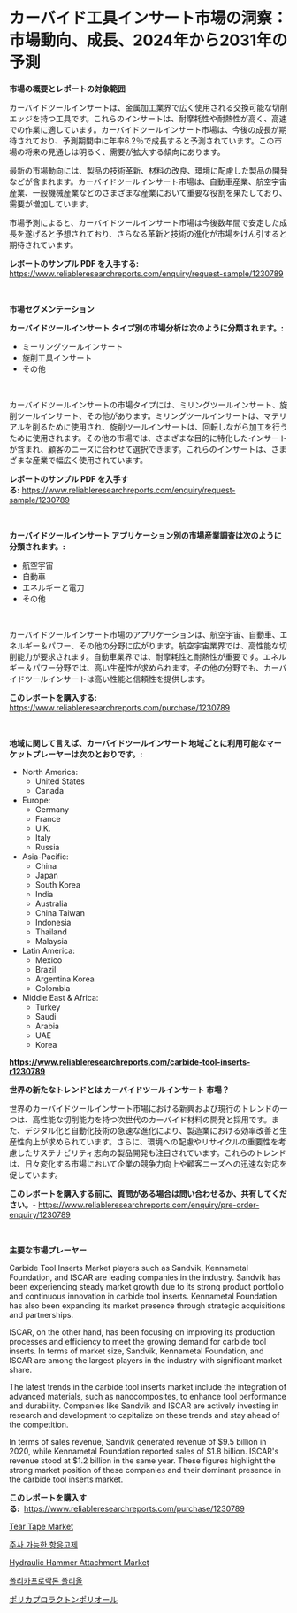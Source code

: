 <p><h1>カーバイド工具インサート市場の洞察：市場動向、成長、2024年から2031年の予測</h1></p><p><strong>市場の概要とレポートの対象範囲</strong></p>
<p><p>カーバイドツールインサートは、金属加工業界で広く使用される交換可能な切削エッジを持つ工具です。これらのインサートは、耐摩耗性や耐熱性が高く、高速での作業に適しています。カーバイドツールインサート市場は、今後の成長が期待されており、予測期間中に年率6.2％で成長すると予測されています。この市場の将来の見通しは明るく、需要が拡大する傾向にあります。</p><p>最新の市場動向には、製品の技術革新、材料の改良、環境に配慮した製品の開発などが含まれます。カーバイドツールインサート市場は、自動車産業、航空宇宙産業、一般機械産業などのさまざまな産業において重要な役割を果たしており、需要が増加しています。</p><p>市場予測によると、カーバイドツールインサート市場は今後数年間で安定した成長を遂げると予想されており、さらなる革新と技術の進化が市場をけん引すると期待されています。</p></p>
<p><strong>レポートのサンプル PDF を入手する:</strong> <a href="https://www.reliableresearchreports.com/enquiry/request-sample/1230789">https://www.reliableresearchreports.com/enquiry/request-sample/1230789</a></p>
<p>&nbsp;</p>
<p><strong>市場セグメンテーション</strong></p>
<p><strong>カーバイドツールインサート タイプ別の市場分析は次のように分類されます。:</strong></p>
<p><ul><li>ミーリングツールインサート</li><li>旋削工具インサート</li><li>その他</li></ul></p>
<p>&nbsp;</p>
<p><p>カーバイドツールインサートの市場タイプには、ミリングツールインサート、旋削ツールインサート、その他があります。ミリングツールインサートは、マテリアルを削るために使用され、旋削ツールインサートは、回転しながら加工を行うために使用されます。その他の市場では、さまざまな目的に特化したインサートが含まれ、顧客のニーズに合わせて選択できます。これらのインサートは、さまざまな産業で幅広く使用されています。</p></p>
<p><strong>レポートのサンプル PDF を入手する:</strong>&nbsp;<a href="https://www.reliableresearchreports.com/enquiry/request-sample/1230789">https://www.reliableresearchreports.com/enquiry/request-sample/1230789</a></p>
<p>&nbsp;</p>
<p><strong> カーバイドツールインサート アプリケーション別の市場産業調査は次のように分類されます。:</strong></p>
<p><ul><li>航空宇宙</li><li>自動車</li><li>エネルギーと電力</li><li>その他</li></ul></p>
<p>&nbsp;</p>
<p><p>カーバイドツールインサート市場のアプリケーションは、航空宇宙、自動車、エネルギー＆パワー、その他の分野に広がります。航空宇宙業界では、高性能な切削能力が要求されます。自動車業界では、耐摩耗性と耐熱性が重要です。エネルギー＆パワー分野では、高い生産性が求められます。その他の分野でも、カーバイドツールインサートは高い性能と信頼性を提供します。</p></p>
<p><strong>このレポートを購入する:</strong>&nbsp; <a href="https://www.reliableresearchreports.com/purchase/1230789">https://www.reliableresearchreports.com/purchase/1230789</a></p>
<p>&nbsp;</p>
<p><strong>地域に関して言えば、カーバイドツールインサート 地域ごとに利用可能なマーケットプレーヤーは次のとおりです。:</strong></p>
<p><ul>
    <li>
        North America:
        <ul>
            <li>United States</li>
            <li>Canada</li>
        </ul>
    </li>
    <li>
        Europe:
        <ul>
            <li>Germany</li>
            <li>France</li>
            <li>U.K.</li>
            <li>Italy</li>
            <li>Russia</li>
        </ul>
    </li>
    <li>
        Asia-Pacific:
        <ul>
            <li>China</li>
            <li>Japan</li>
            <li>South Korea</li>
            <li>India</li>
            <li>Australia</li>
            <li>China Taiwan</li>
            <li>Indonesia</li>
            <li>Thailand</li>
            <li>Malaysia</li>
        </ul>
    </li>
    <li>
        Latin America:
        <ul>
            <li>Mexico</li>
            <li>Brazil</li>
            <li>Argentina Korea</li>
            <li>Colombia</li>
        </ul>
    </li>
    <li>
        Middle East & Africa:
        <ul>
            <li>Turkey</li>
            <li>Saudi</li>
            <li>Arabia</li>
            <li>UAE</li>
            <li>Korea</li>
        </ul>
    </li>
    </ul></p>
<p><strong><a href="https://www.reliableresearchreports.com/carbide-tool-inserts-r1230789">https://www.reliableresearchreports.com/carbide-tool-inserts-r1230789</a></strong>&nbsp;</p>
<p><strong>世界の新たなトレンドとは カーバイドツールインサート 市場？</strong></p>
<p><p>世界のカーバイドツールインサート市場における新興および現行のトレンドの一つは、高性能な切削能力を持つ次世代のカーバイド材料の開発と採用です。また、デジタル化と自動化技術の急速な進化により、製造業における効率改善と生産性向上が求められています。さらに、環境への配慮やリサイクルの重要性を考慮したサステナビリティ志向の製品開発も注目されています。これらのトレンドは、日々変化する市場において企業の競争力向上や顧客ニーズへの迅速な対応を促しています。</p></p>
<p><strong>このレポートを購入する前に、質問がある場合は問い合わせるか、共有してください。</strong>- <a href="https://www.reliableresearchreports.com/enquiry/pre-order-enquiry/1230789">https://www.reliableresearchreports.com/enquiry/pre-order-enquiry/1230789</a></p>
<p>&nbsp;</p>
<p><strong>主要な市場プレーヤー</strong></p>
<p><p>Carbide Tool Inserts Market players such as Sandvik, Kennametal Foundation, and ISCAR are leading companies in the industry. Sandvik has been experiencing steady market growth due to its strong product portfolio and continuous innovation in carbide tool inserts. Kennametal Foundation has also been expanding its market presence through strategic acquisitions and partnerships. </p><p>ISCAR, on the other hand, has been focusing on improving its production processes and efficiency to meet the growing demand for carbide tool inserts. In terms of market size, Sandvik, Kennametal Foundation, and ISCAR are among the largest players in the industry with significant market share.</p><p>The latest trends in the carbide tool inserts market include the integration of advanced materials, such as nanocomposites, to enhance tool performance and durability. Companies like Sandvik and ISCAR are actively investing in research and development to capitalize on these trends and stay ahead of the competition.</p><p>In terms of sales revenue, Sandvik generated revenue of $9.5 billion in 2020, while Kennametal Foundation reported sales of $1.8 billion. ISCAR's revenue stood at $1.2 billion in the same year. These figures highlight the strong market position of these companies and their dominant presence in the carbide tool inserts market.</p></p>
<p><strong>このレポートを購入する:</strong>&nbsp;&nbsp;<a href="https://www.reliableresearchreports.com/purchase/1230789">https://www.reliableresearchreports.com/purchase/1230789</a></p>
<p><p><a href="https://www.linkedin.com/pulse/tear-tape-market-key-successful-business-strategy-forecast-till-novkf?trackingId=MJCI2zn4x5QeazaLwuawuw%3D%3D">Tear Tape Market</a></p><p><a href="https://github.com/bvubpqd5241630/Market-Research-Report-List-1/blob/main/469017840641.md">주사 가능한 항응고제</a></p><p><a href="https://github.com/Airanohannonzb68e5pb53oc1/Market-Research-Report-List-2/blob/main/hydraulic-hammer-attachment-market.md">Hydraulic Hammer Attachment Market</a></p><p><a href="https://github.com/khytkeqagplkzqvh/Market-Research-Report-List-1/blob/main/581782340642.md">폴리카프로락톤 폴리올</a></p><p><a href="https://github.com/bucuel854722/Market-Research-Report-List-1/blob/main/369237740647.md">ポリカプロラクトンポリオール</a></p></p>